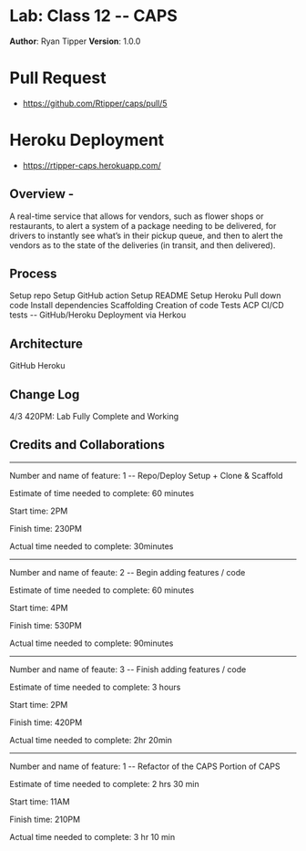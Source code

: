 # Lab: Class 12  -- CAPS

**Author**: Ryan Tipper
**Version**: 1.0.0

# Pull Request
- https://github.com/Rtipper/caps/pull/5

# Heroku Deployment
- https://rtipper-caps.herokuapp.com/

## Overview - 
A real-time service that allows for vendors, such as flower shops or restaurants, to alert a system of a package needing to be delivered, for drivers to instantly see what’s in their pickup queue, and then to alert the vendors as to the state of the deliveries (in transit, and then delivered).

## Process
Setup repo
Setup GitHub action
Setup README
Setup Heroku
Pull down code
Install dependencies
Scaffolding
Creation of code
Tests
ACP
CI/CD tests -- GitHub/Heroku
Deployment via Herkou

## Architecture
GitHub
Heroku

## Change Log
4/3 420PM: Lab Fully Complete and Working

## Credits and Collaborations

------

Number and name of feature: 1 -- Repo/Deploy Setup + Clone & Scaffold

Estimate of time needed to complete: 60 minutes

Start time: 2PM

Finish time: 230PM

Actual time needed to complete:  30minutes

----------------------------------

Number and name of feaute: 2 -- Begin adding features / code

Estimate of time needed to complete: 60 minutes

Start time: 4PM

Finish time: 530PM

Actual time needed to complete: 90minutes

----------------------------------

Number and name of feaute: 3 -- Finish adding features / code

Estimate of time needed to complete: 3 hours

Start time: 2PM

Finish time: 420PM

Actual time needed to complete: 2hr 20min

---------------------------------
Number and name of feature: 1 -- Refactor of the CAPS Portion of CAPS

Estimate of time needed to complete: 2 hrs 30 min

Start time: 11AM

Finish time: 210PM

Actual time needed to complete: 3 hr 10 min
